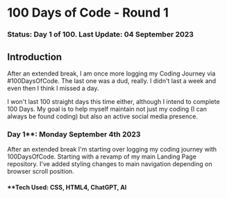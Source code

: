 # 100 Days of Code - Round 1  

### **Status:** Day 1 of 100.  **Last Update:**  04 September 2023

## **Introduction**

After an extended break, I am once more logging my Coding Journey via #100DaysOfCode. The last one was a dud, really. I didn't last a week and even then I think I missed a day.  

I won't last 100 straight days this time either, although I intend to complete 100 Days. My goal is to help myself maintain not just my coding (I can always be found coding) but also an active social media presence.

### Day 1**: Monday September 4th 2023

After an extended break I'm starting over logging my coding journey with 100DaysOfCode. Starting with a revamp of my main Landing Page repository.  I've added styling changes to main navigation depending on browser scroll position.


#### **Tech Used: CSS, HTML4, ChatGPT, AI